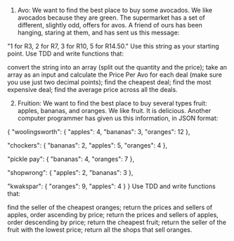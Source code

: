 1. Avo:
We want to find the best place to buy some avocados. We like avocados because they are green. The supermarket has a set of different, slightly odd, offers for avos. A friend of ours has been hanging, staring at them, and has sent us this message:

"1 for R3, 2 for R7, 3 for R10, 5 for R14.50."
Use this string as your starting point. Use TDD and write functions that:

convert the string into an array (split out the quantity and the price);
take an array as an input and calculate the Price Per Avo for each deal (make sure you use just two decimal points);
find the cheapest deal;
find the most expensive deal;
find the average price across all the deals.

2. Fruition:
We want to find the best place to buy several types fruit: apples, bananas, and oranges. We like fruit. It is delicious. Another computer programmer has given us this information, in JSON format:

{
  "woolingsworth": {
    "apples": 4,
    "bananas": 3,
    "oranges": 12
  },

  "chockers": {
    "bananas": 2,
    "apples": 5,
    "oranges": 4
  },

  "pickle pay": {
    "bananas": 4,
    "oranges": 7
  },

  "shopwrong": {
    "apples": 2,
    "bananas": 3
  },

  "kwakspar": {
    "oranges": 9,
    "apples": 4
  }
}
Use TDD and write functions that:

find the seller of the cheapest oranges;
return the prices and sellers of apples, order ascending by price;
return the prices and sellers of apples, order descending by price;
return the cheapest fruit;
return the seller of the fruit with the lowest price;
return all the shops that sell oranges.
